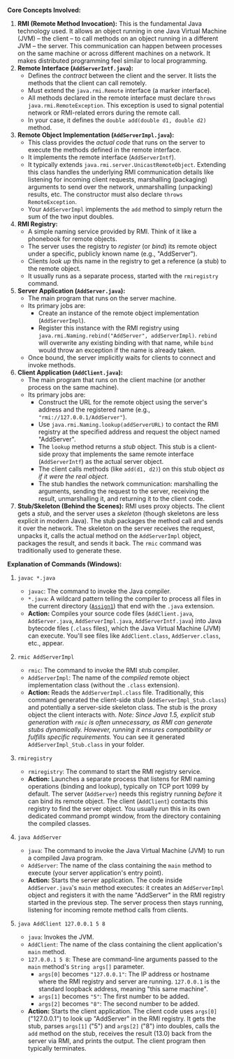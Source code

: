 
**Core Concepts Involved:**

1.  **RMI (Remote Method Invocation):** This is the fundamental Java technology used. It allows an object running in one Java Virtual Machine (JVM) – the client – to call methods on an object running in a different JVM – the server. This communication can happen between processes on the same machine or across different machines on a network. It makes distributed programming feel similar to local programming.
2.  **Remote Interface (`AddServerIntf.java`):**
    *   Defines the *contract* between the client and the server. It lists the methods that the client can call remotely.
    *   Must extend the `java.rmi.Remote` interface (a marker interface).
    *   All methods declared in the remote interface must declare `throws java.rmi.RemoteException`. This exception is used to signal potential network or RMI-related errors during the remote call.
    *   In your case, it defines the `double add(double d1, double d2)` method.
3.  **Remote Object Implementation (`AddServerImpl.java`):**
    *   This class provides the *actual code* that runs on the server to execute the methods defined in the remote interface.
    *   It implements the remote interface (`AddServerIntf`).
    *   It typically extends `java.rmi.server.UnicastRemoteObject`. Extending this class handles the underlying RMI communication details like listening for incoming client requests, marshalling (packaging) arguments to send over the network, unmarshalling (unpacking) results, etc. The constructor must also declare `throws RemoteException`.
    *   Your `AddServerImpl` implements the `add` method to simply return the sum of the two input doubles.
4.  **RMI Registry:**
    *   A simple naming service provided by RMI. Think of it like a phonebook for remote objects.
    *   The server uses the registry to *register* (or *bind*) its remote object under a specific, publicly known name (e.g., "AddServer").
    *   Clients *look up* this name in the registry to get a reference (a stub) to the remote object.
    *   It usually runs as a separate process, started with the `rmiregistry` command.
5.  **Server Application (`AddServer.java`):**
    *   The main program that runs on the server machine.
    *   Its primary jobs are:
        *   Create an instance of the remote object implementation (`AddServerImpl`).
        *   Register this instance with the RMI registry using `java.rmi.Naming.rebind("AddServer", addServerImpl)`. `rebind` will overwrite any existing binding with that name, while `bind` would throw an exception if the name is already taken.
    *   Once bound, the server implicitly waits for clients to connect and invoke methods.
6.  **Client Application (`AddClient.java`):**
    *   The main program that runs on the client machine (or another process on the same machine).
    *   Its primary jobs are:
        *   Construct the URL for the remote object using the server's address and the registered name (e.g., `"rmi://127.0.0.1/AddServer"`).
        *   Use `java.rmi.Naming.lookup(addServerURL)` to contact the RMI registry at the specified address and request the object named "AddServer".
        *   The `lookup` method returns a *stub* object. This stub is a client-side proxy that implements the same remote interface (`AddServerIntf`) as the actual server object.
        *   The client calls methods (like `add(d1, d2)`) on this stub object *as if it were the real object*.
        *   The stub handles the network communication: marshalling the arguments, sending the request to the server, receiving the result, unmarshalling it, and returning it to the client code.
7.  **Stub/Skeleton (Behind the Scenes):** RMI uses proxy objects. The client gets a *stub*, and the server uses a *skeleton* (though skeletons are less explicit in modern Java). The stub packages the method call and sends it over the network. The skeleton on the server receives the request, unpacks it, calls the actual method on the `AddServerImpl` object, packages the result, and sends it back. The `rmic` command was traditionally used to generate these.

**Explanation of Commands (Windows):**

1.  `javac *.java`
    *   `javac`: The command to invoke the Java compiler.
    *   `*.java`: A wildcard pattern telling the compiler to process all files in the current directory ([`Assign1`](Assign1 )) that end with the `.java` extension.
    *   **Action:** Compiles your source code files (`AddClient.java`, `AddServer.java`, `AddServerImpl.java`, `AddServerIntf.java`) into Java bytecode files (`.class` files), which the Java Virtual Machine (JVM) can execute. You'll see files like `AddClient.class`, `AddServer.class`, etc., appear.

2.  `rmic AddServerImpl`
    *   `rmic`: The command to invoke the RMI stub compiler.
    *   `AddServerImpl`: The name of the *compiled* remote object implementation class (without the `.class` extension).
    *   **Action:** Reads the `AddServerImpl.class` file. Traditionally, this command generated the client-side stub (`AddServerImpl_Stub.class`) and potentially a server-side skeleton class. The stub is the proxy object the client interacts with. *Note: Since Java 1.5, explicit stub generation with `rmic` is often unnecessary, as RMI can generate stubs dynamically. However, running it ensures compatibility or fulfills specific requirements.* You can see it generated `AddServerImpl_Stub.class` in your folder.

3.  `rmiregistry`
    *   `rmiregistry`: The command to start the RMI registry service.
    *   **Action:** Launches a separate process that listens for RMI naming operations (binding and lookup), typically on TCP port 1099 by default. The server (`AddServer`) needs this registry running *before* it can bind its remote object. The client (`AddClient`) contacts this registry to find the server object. You usually run this in its own dedicated command prompt window, from the directory containing the compiled classes.

4.  `java AddServer`
    *   `java`: The command to invoke the Java Virtual Machine (JVM) to run a compiled Java program.
    *   `AddServer`: The name of the class containing the `main` method to execute (your server application's entry point).
    *   **Action:** Starts the server application. The code inside `AddServer.java`'s `main` method executes: it creates an `AddServerImpl` object and registers it with the name "AddServer" in the RMI registry started in the previous step. The server process then stays running, listening for incoming remote method calls from clients.

5.  `java AddClient 127.0.0.1 5 8`
    *   `java`: Invokes the JVM.
    *   `AddClient`: The name of the class containing the client application's `main` method.
    *   `127.0.0.1 5 8`: These are command-line arguments passed to the `main` method's `String args[]` parameter.
        *   `args[0]` becomes `"127.0.0.1"`: The IP address or hostname where the RMI registry and server are running. `127.0.0.1` is the standard loopback address, meaning "this same machine".
        *   `args[1]` becomes `"5"`: The first number to be added.
        *   `args[2]` becomes `"8"`: The second number to be added.
    *   **Action:** Starts the client application. The client code uses `args[0]` ("127.0.0.1") to look up "AddServer" in the RMI registry. It gets the stub, parses `args[1]` ("5") and `args[2]` ("8") into doubles, calls the `add` method on the stub, receives the result (13.0) back from the server via RMI, and prints the output. The client program then typically terminates.